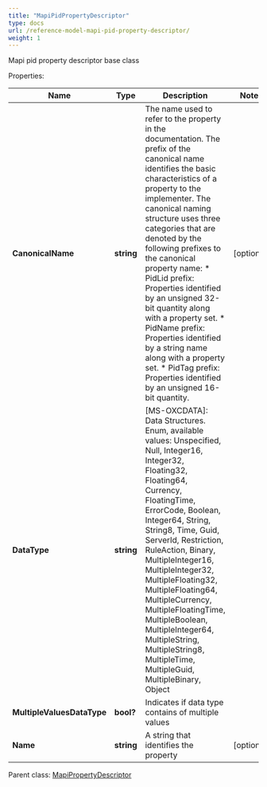 ```yaml
---
title: "MapiPidPropertyDescriptor"
type: docs
url: /reference-model-mapi-pid-property-descriptor/
weight: 1
---
```

Mapi pid property descriptor base class             

Properties:

Name | Type | Description | Notes
---- | ---- | ----------- | -----
**CanonicalName** | **string** | The name used to refer to the property in the documentation. The prefix of the canonical name identifies the basic characteristics of a property to the implementer. The canonical naming structure uses three categories that are denoted by the following prefixes to the canonical property name: * PidLid prefix: Properties identified by an unsigned 32-bit quantity along with a property set. * PidName prefix: Properties identified by a string name along with a property set. * PidTag prefix: Properties identified by an unsigned 16-bit quantity.              | [optional] 
**DataType** | **string** | [MS-OXCDATA]: Data Structures. Enum, available values: Unspecified, Null, Integer16, Integer32, Floating32, Floating64, Currency, FloatingTime, ErrorCode, Boolean, Integer64, String, String8, Time, Guid, ServerId, Restriction, RuleAction, Binary, MultipleInteger16, MultipleInteger32, MultipleFloating32, MultipleFloating64, MultipleCurrency, MultipleFloatingTime, MultipleBoolean, MultipleInteger64, MultipleString, MultipleString8, MultipleTime, MultipleGuid, MultipleBinary, Object | 
**MultipleValuesDataType** | **bool?** | Indicates if data type contains of multiple values              | 
**Name** | **string** | A string that identifies the property              | [optional] 

Parent class: [MapiPropertyDescriptor](/email/reference-model-mapi-property-descriptor/)

